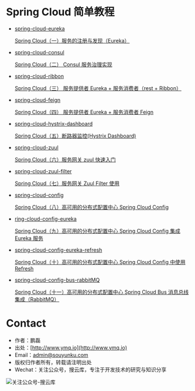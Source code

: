 # Spring Cloud 简单教程

- [spring-cloud-eureka](https://github.com/souyunku/spring-cloud-examples/tree/master/spring-cloud-eureka)

  [Spring Cloud（一）服务的注册与发现（Eureka）](http://www.ymq.io/2017/11/22/spring-cloud-eureka/)


- [spring-cloud-consul](https://github.com/souyunku/spring-cloud-examples/tree/master/spring-cloud-consul)

  [Spring Cloud（二） Consul 服务治理实现](http://www.ymq.io/2017/11/26/spring-cloud-consul/)


- [spring-cloud-ribbon](https://github.com/souyunku/spring-cloud-examples/tree/master/spring-cloud-ribbon)

  [Spring Cloud（三） 服务提供者 Eureka + 服务消费者（rest + Ribbon）](http://www.ymq.io/2017/12/05/spring-cloud-ribbon-rest/)


- [spring-cloud-feign](https://github.com/souyunku/spring-cloud-examples/tree/master/spring-cloud-feign)

  [Spring Cloud（四） 服务提供者 Eureka + 服务消费者 Feign](http://www.ymq.io/2017/12/06/spring-cloud-feign/)


- [spring-cloud-hystrix-dashboard](https://github.com/souyunku/spring-cloud-examples/tree/master/spring-cloud-hystrix-dashboard)

  [Spring Cloud（五）断路器监控(Hystrix Dashboard)](http://www.ymq.io/2017/12/07/spring-cloud-hystrix-dashboard/)


- [spring-cloud-zuul](https://github.com/souyunku/spring-cloud-examples/tree/master/spring-cloud-zuul)

  [Spring Cloud（六）服务网关 zuul 快速入门](http://www.ymq.io/2017/12/10/spring-cloud-zuul/)


- [spring-cloud-zuul-filter](https://github.com/souyunku/spring-cloud-examples/tree/master/spring-cloud-zuul-filter)

  [Spring Cloud（七）服务网关 Zuul Filter 使用](http://www.ymq.io/2017/12/11/spring-cloud-zuul-filter/)


- [spring-cloud-config](https://github.com/souyunku/spring-cloud-examples/tree/master/spring-cloud-config)

  [Spring Cloud（八）高可用的分布式配置中心 Spring Cloud Config](http://www.ymq.io/2017/12/13/spring-cloud-config/)


- [ring-cloud-config-eureka](https://github.com/souyunku/spring-cloud-examples/tree/master/spring-cloud-config-eureka)

  [Spring Cloud（九）高可用的分布式配置中心 Spring Cloud Config 集成 Eureka 服务](http://www.ymq.io/2017/12/14/spring-cloud-config-eureka/)


- [spring-cloud-config-eureka-refresh](https://github.com/souyunku/spring-cloud-examples/tree/master/spring-cloud-config-eureka-refresh)

  [Spring Cloud（十）高可用的分布式配置中心 Spring Cloud Config 中使用 Refresh](http://www.ymq.io/2017/12/23/spring-cloud-config-eureka-refresh/)


- [spring-cloud-config-bus-rabbitMQ](https://github.com/souyunku/spring-cloud-examples/tree/master/spring-cloud-config-bus-rabbitMQ)

  [Spring Cloud（十一）高可用的分布式配置中心 Spring Cloud Bus 消息总线集成（RabbitMQ）](http://www.ymq.io/2017/12/24/spring-cloud-config-bus-rabbitMQ/)

# Contact

 - 作者：鹏磊  
 - 出处：[http://www.ymq.io](http://www.ymq.io)  
 - Email：[admin@souyunku.com](admin@souyunku.com)  
 - 版权归作者所有，转载请注明出处
 - Wechat：关注公众号，搜云库，专注于开发技术的研究与知识分享
 
![关注公众号-搜云库](http://www.ymq.io/images/souyunku.png "搜云库")
